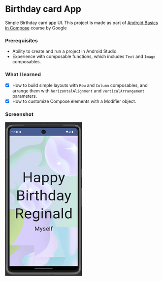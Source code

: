 # Birthday card App

Simple Birthday card app UI. This project is made as part of [Android Basics in Compose](https://developer.android.com/courses/android-basics-compose/course) course by Google

### Prerequisites

* Ability to create and run a project in Android Studio.
* Experience with composable functions, which includes `Text` and `Image` composables.

### What I learned
- [x] How to build simple layouts with `Row` and `Column` composables, and arrange them with `horizontalAlignment` and `verticalArrangement` parameters.
- [x] How to customize Compose elements with a Modifier object.

### Screenshot
<img src="Screenshot (171).png" width="250" height="500" />
